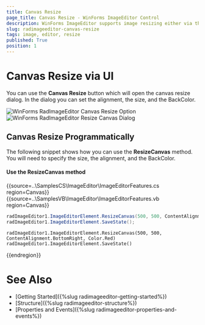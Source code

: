 ```yaml
---
title: Canvas Resize
page_title: Canvas Resize - WinForms ImageEditor Control
description: WinForms ImageEditor supports image resizing either via the Canvas resize button or programmatically. 
slug: radimageeditor-canvas-resize
tags: image, editor, resize 
published: True
position: 1
---
```



# Canvas Resize via UI

You can use the __Canvas Resize__ button which will open the canvas resize dialog. In the dialog you can set the alignment, the size, and the BackColor.

![WinForms RadImageEditor Canvas Resize Option](images/image-editor-canvas-resize001.png)
![WinForms RadImageEditor Resize Canvas Dialog](images/image-editor-canvas-resize002.png)

## Canvas Resize Programmatically

The following snippet shows how you can use the __ResizeCanvas__ method. You will need to specify the size, the alignment, and the BackColor.

#### Use the ResizeCanvas method

{{source=..\SamplesCS\ImageEditor\ImageEditorFeatures.cs region=Canvas}} 
{{source=..\SamplesVB\ImageEditor\ImageEditorFeatures.vb region=Canvas}}
````C#
radImageEditor1.ImageEditorElement.ResizeCanvas(500, 500, ContentAlignment.BottomRight, Color.Red);
radImageEditor1.ImageEditorElement.SaveState();

````
````VB.NET
radImageEditor1.ImageEditorElement.ResizeCanvas(500, 500, ContentAlignment.BottomRight, Color.Red)
radImageEditor1.ImageEditorElement.SaveState()

```` 


{{endregion}}

# See Also

* [Getting Started]({%slug radimageeditor-getting-started%})
* [Structure]({%slug radimageeditor-structure%})
* [Properties and Events]({%slug radimageeditor-properties-and-events%})
